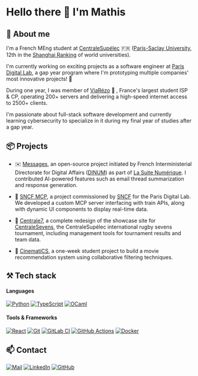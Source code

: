 # Hello there 👋 I'm Mathis

## 🤖 About me

I'm a French MEng student at [CentraleSupélec](https://www.centralesupelec.fr/en) 🇫🇷 ([Paris-Saclay University](https://www.universite-paris-saclay.fr/en), 12th in the [Shanghai Ranking](https://www.shanghairanking.com/rankings/arwu/2024) of world universities).

I'm currently working on exciting projects as a software engineer at [Paris Digital Lab](https://paris-digital-lab.com/), a gap year program where I'm prototyping multiple companies' most innovative projects! 🚀

During one year, I was member of [ViaRézo](https:///viarezo.fr/en/) 🛜 , France's largest student ISP & CP, operating 200+ servers and delivering a high-speed internet access to 2500+ clients.

I'm passionate about full-stack software development and currently learning cybersecurity to specialize in it during my final year of studies after a gap year.

## 📦 Projects

- ✉️ [Messages](https://github.com/suitenumerique/messages), an open-source project initiated by French Interministerial Directorate for Digital Affairs ([DINUM](https://www.numerique.gouv.fr/numerique-etat/dinum)) as part of [La Suite Numérique](https://lasuite.numerique.gouv.fr/en). I contributed AI-powered features such as email thread summarization and response generation.

- 🚄 [SNCF MCP](#), a project commissioned by [SNCF](https://www.groupe-sncf.com/fr) for the Paris Digital Lab. We developed a custom MCP server interfacing with train APIs, along with dynamic UI components to display real-time data.

- 🏉 [Centrale7](https://centrale7.fr), a complete redesign of the showcase site for [CentraleSevens](https://centrale7.fr/centralesevens), the CentraleSupélec international rugby sevens tournament, including management tools for tournament results and team data.

- 🍿 [CinematiCS](https://github.com/MathisRouget/cinematics), a one-week student project to build a movie recommendation system using collaborative filtering techniques.


## ⚒️ Tech stack

#### Languages


[![Python](https://img.shields.io/badge/Python-3776AB?logo=python&logoColor=fff)](https://python.org)
[![TypeScript](https://img.shields.io/badge/TypeScript-3178C6?logo=typescript&logoColor=fff)](https://www.typescriptlang.org/)
[![OCaml](https://img.shields.io/badge/OCaml-EFC82D?logo=ocaml&logoColor=000)](https://ocaml.org/)


#### Tools & Frameworks

[![React](https://img.shields.io/badge/React-61DAFB?logo=react&logoColor=000)](https://reactjs.org/)
[![Git](https://img.shields.io/badge/Git-F05032?logo=git&logoColor=fff)](https://git-scm.com/)
[![GitLab CI](https://img.shields.io/badge/GitLab%20CI-FC6D26?logo=gitlab&logoColor=fff)](https://docs.gitlab.com/ci/)
[![GitHub Actions](https://img.shields.io/badge/GitHub_Actions-2088FF?logo=github-actions&logoColor=white)](https://docs.github.com/en/actions)
[![Docker](https://img.shields.io/badge/Docker-2496ED?logo=docker&logoColor=fff)](https://www.docker.com/)

## 📫 Contact

[![Mail](https://custom-icon-badges.demolab.com/badge/Email-555?logo=mail&logoColor=fff)](mailto:mathis.rouget@student-cs.fr)
[![LinkedIn](https://custom-icon-badges.demolab.com/badge/LinkedIn-0A66C2?logo=linkedin-white&logoColor=fff)](https://www.linkedin.com/in/mathis-rouget/)
[![GitHub](https://img.shields.io/badge/GitHub-%23121011.svg?logo=github&logoColor=white)](https://github.com/MathisRouget)